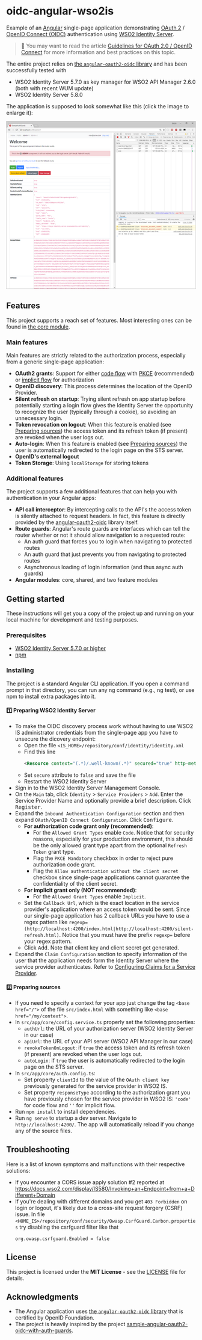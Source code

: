 # oidc-angular-wso2is

Example of an [Angular](https://angular.io/) single-page application demonstrating [OAuth 2](https://oauth.net/2/) / [OpenID Connect (OIDC)](https://openid.net/connect/) authentication using [WSO2 Identity Server](https://wso2.com/identity-and-access-management/).

> :pushpin: You may want to read the article [Guidelines for OAuth 2.0 / OpenID Connect](https://www.linkedin.com/pulse/guidelines-oauth-20-openid-connect-davide-sessi/) for more information and best practices on this topic.

The entire project relies on [the `angular-oauth2-oidc` library](https://github.com/manfredsteyer/angular-oauth2-oidc) and has been successfully tested with
- WSO2 Identity Server 5.7.0 as key manager for WSO2 API Manager 2.6.0 (both with recent WUM update)
- WSO2 Identity Server 5.8.0

The application is supposed to look somewhat like this (click the image to enlarge it):
<p align="center">
  <a href="screenshot-001.png">
    <img alt="Application Screenshot" width="600" src="screenshot-001.png"/>
  </a>
</p>


## Features
This project supports a reach set of features.
Most interesting ones can be found in [the core module](./src/app/core).

### Main features
Main features are strictly related to the authorization process, especially from a generic single-page application:
- **OAuth2 grants**: Support for either [code flow](https://oauth.net/2/grant-types/authorization-code/) with [PKCE](https://oauth.net/2/pkce/) (recommended) or [implicit flow](https://oauth.net/2/grant-types/implicit/) for authorization
- **OpenID discovery**: This process determines the location of the OpenID Provider.
- **Silent refresh on startup**: Trying silent refresh on app startup before potentially starting a login flow gives the Identity Server the opportunity to recognize the user (typically through a cookie), so avoiding an unnecessary login.
- **Token revocation on logout**: When this feature is enabled (see [Preparing sources](#two-preparing-sources)) the access token and its refresh token (if present) are revoked when the user logs out.
- **Auto-login**: When this feature is enabled (see [Preparing sources](#two-preparing-sources)) the user is automatically redirected to the login page on the STS server.
- **OpenID's external logout**
- **Token Storage**: Using `localStorage` for storing tokens

### Additional features
The project supports a few additional features that can help you with authentication in your Angular apps:
- **API call interceptor**: By intercepting calls to the API's the access token is silently attached to request headers. In fact, this feature is directly provided by the [angular-oauth2-oidc](https://github.com/manfredsteyer/angular-oauth2-oidc) library itself.
- **Route guards**: Angular's route guards are interfaces which can tell the router whether or not it should allow navigation to a requested route: 
  - An auth guard that forces you to login when navigating to protected routes
  - An auth guard that just prevents you from navigating to protected routes
  - Asynchronous loading of login information (and thus async auth guards)
- **Angular modules**: core, shared, and two feature modules

## Getting started
These instructions will get you a copy of the project up and running on your local machine for development and testing purposes.

### Prerequisites
- [WSO2 Identity Server 5.7.0 or higher](https://wso2.com/identity-and-access-management/)
- [npm](https://www.npmjs.com/get-npm)

### Installing
The project is a standard Angular CLI application. If you open a command prompt in that directory, you can run any ng command (e.g., ng test), or use npm to install extra packages into it.

#### :one: Preparing WSO2 Identity Server
- To make the OIDC discovery process work without having to use WSO2 IS administrator credentials from the single-page app you have to unsecure the dicovery endpoint:
  - Open the file `<IS_HOME>/repository/conf/identity/identity.xml`
  - Find this line
    ```xml
    <Resource context="(.*)/.well-known(.*)" secured="true" http-method="all"/>
    ```
  - Set `secure` attribute to `false` and save the file
  - Restart the WSO2 Identity Server
- Sign in to the WSO2 Identity Server Management Console.
- On the `Main` tab, click `Identity` > `Service Providers` > `Add`. Enter the Service Provider Name and optionally provide a brief description. Click <kbd>Register</kbd>.
- Expand the `Inbound Authentication Configuration` section and then expand `OAuth/OpenID Connect Configuration`. Click <kbd>Configure</kbd>.
  - **For authorization code grant only (recommended)**:
    - For the `Allowed Grant Types` enable `Code`. Notice that for security reasons, especially for your production environment, this should be the only allowed grant type apart from the optional `Refresh Token` grant type.
    - Flag the `PKCE Mandatory` checkbox in order to reject pure authorization code grant.
    - Flag the `Allow authentication without the client secret` checkbox since single-page applications cannot guarantee the confidentiality of the client secret. 
  - **For implicit grant only (NOT recommended)**:
    - For the `Allowed Grant Types` enable `Implicit`.
  - Set the `Callback Url`, which is the exact location in the service provider's application where an access token would be sent. Since our single-page application has 2 callback URLs you have to use a regex pattern like `regexp=(http://localhost:4200/index.html|http://localhost:4200/silent-refresh.html)`. Notice that you must have the prefix `regexp=` before your regex pattern.
  - Click <kbd>Add</kbd>. Note that client key and client secret get generated.
- Expand the `Claim Configuration` section to specify information of the user that the application needs form the Identity Server where the service provider authenticates. Refer to [Configuring Claims for a Service Provider](https://docs.wso2.com/display/IS580/Configuring+Claims+for+a+Service+Provider).

#### :two: Preparing sources
- If you need to specify a context for your app just change the tag `<base href="/">` of the file `src/index.html` with something like `<base href="/my/context">`. 
- In `src/app/core/config.service.ts` properly set the following properties:
  - `authUrl`: the URL of your authorization server (WSO2 Identity Server in our case)
  - `apiUrl`: the URL of your API server (WSO2 API Manager in our case)
  - `revokeTokenOnLogout`: if `true` the access token and its refresh token (if present) are revoked when the user logs out.
  - `autoLogin`: if `true` the user is automatically redirected to the login page on the STS server.
- In `src/app/core/auth.config.ts`:
  - Set property `clientId` to the value of the `OAuth client key` previously generated for the service provider in WSO2 IS.
  - Set property `responseType` according to the authorization grant you have previously chosen for the service provider in WSO2 IS: `'code'` for code flow and `''` for implicit flow.
- Run `npm install` to install dependencies.
- Run `ng serve` to startup a dev server. Navigate to `http://localhost:4200/`. The app will automatically reload if you change any of the source files.

## Troubleshooting
Here is a list of known symptoms and malfunctions with their respective solutions:
- If you encounter a CORS issue apply solution #2 reported at https://docs.wso2.com/display/IS580/Invoking+an+Endpoint+from+a+Different+Domain
- If you're dealing with different domains and you get `403 Forbidden` on login or logout, it's likely due to a cross-site request forgery (CSRF) issue. In file `<HOME_IS>/repository/conf/security/Owasp.CsrfGuard.Carbon.properties` try disabling the csrfguard filter like that
  ```
  org.owasp.csrfguard.Enabled = false
  ```

## License

This project is licensed under the **MIT License** - see the [LICENSE](LICENSE) file for details.

## Acknowledgments

* The Angular application uses [the `angular-oauth2-oidc` library](https://github.com/manfredsteyer/angular-oauth2-oidc) that is certified by OpenID Foundation.
* The project is heavily inspired by the project [sample-angular-oauth2-oidc-with-auth-guards](https://github.com/jeroenheijmans/sample-angular-oauth2-oidc-with-auth-guards).

